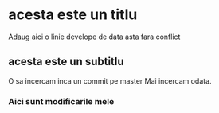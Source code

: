 # acesta este un titlu

Adaug aici o linie develope
de data asta fara conflict

## acesta este un subtitlu

O sa incercam inca un commit pe master
Mai incercam odata.

### Aici sunt modificarile mele
